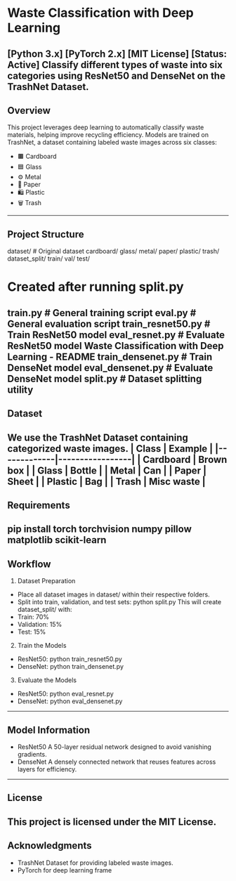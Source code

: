 # Waste Classification with Deep Learning
[Python 3.x] [PyTorch 2.x] [MIT License] [Status: Active]
Classify different types of waste into six categories using ResNet50 and DenseNet on the TrashNet
Dataset.
------------------------------------------------------------
## Overview
This project leverages deep learning to automatically classify waste materials, helping improve
recycling efficiency. Models are trained on TrashNet, a dataset containing labeled waste images
across six classes:
- 🟫 Cardboard  
- 🟦 Glass  
- ⚙️ Metal  
- 📄 Paper  
- 🛍 Plastic  
- 🗑 Trash  
------------------------------------------------------------
## Project Structure
dataset/ # Original dataset
cardboard/
glass/
metal/
paper/
plastic/
trash/
dataset_split/ train/
val/
test/
# Created after running split.py
train.py # General training script
eval.py # General evaluation script
train_resnet50.py # Train ResNet50 model
eval_resnet.py # Evaluate ResNet50 model
Waste Classification with Deep Learning - README
train_densenet.py # Train DenseNet model
eval_densenet.py # Evaluate DenseNet model
split.py # Dataset splitting utility
------------------------------------------------------------
## Dataset
We use the TrashNet Dataset containing categorized waste images.
| Class | Example |
|-------------|-----------------|
| Cardboard | Brown box |
| Glass | Bottle |
| Metal | Can |
| Paper | Sheet |
| Plastic | Bag |
| Trash | Misc waste |
------------------------------------------------------------
## Requirements
pip install torch torchvision numpy pillow matplotlib scikit-learn
------------------------------------------------------------
## Workflow
1. Dataset Preparation
- Place all dataset images in dataset/ within their respective folders.
- Split into train, validation, and test sets:
python split.py
This will create dataset_split/ with:
- Train: 70%
- Validation: 15%
- Test: 15%
2. Train the Models
- ResNet50:
python train_resnet50.py
- DenseNet:
python train_densenet.py
3. Evaluate the Models
- ResNet50:
python eval_resnet.py
- DenseNet:
python eval_densenet.py
------------------------------------------------------------
## Model Information
- ResNet50 A 50-layer residual network designed to avoid vanishing gradients.
- DenseNet A densely connected network that reuses features across layers for efficiency.
------------------------------------------------------------
## License
This project is licensed under the MIT License.
------------------------------------------------------------
## Acknowledgments
- TrashNet Dataset for providing labeled waste images.
- PyTorch for deep learning frame

